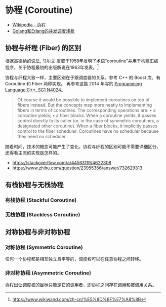 # 协程 (Coroutine)

- [Wikipedia - 协程](https://www.wikiwand.com/zh-hans/%E5%8D%8F%E7%A8%8B)
- [Golang和Erlang的并发调度浅析](https://studygolang.com/articles/18968)


## 协程与纤程 (Fiber) 的区别

根据高德纳的说法, 马尔文·康威于1958年发明了术语“coroutine”并用于构建汇编程序，关于协程最初的出版解说在1963年发表。[^1]

协程与纤程大致一样，主要区别在于跟调度器的关系。参考 C++ 的 Boost 库，有 Coroutine 和 Fiber 两种实现。
再参考这篇 2014 年写的 [Programming Language C++, SG1 N4024](http://www.open-std.org/jtc1/sc22/wg21/docs/papers/2014/n4024.pdf)。

> Of course it would be possible to implement coroutines on top of fibers instead. But the concepts map more neatly to
> implementing fibers in terms of coroutines. The corresponding operations are:
> • a coroutine yields;
> • a fiber blocks.
> When a coroutine yields, it passes control directly to its caller (or, in the case of symmetric coroutines, a designated
> other coroutine).
> When a fiber blocks, it implicitly passes control to the fiber scheduler. Coroutines have no scheduler because they
> need no scheduler.


随着时间，技术的概念可能产生了变化。协程与纤程的区别可能不需要详细区分，还得看主流的实现是怎样的。

- https://stackoverflow.com/a/44563119/4622308
- https://www.zhihu.com/question/23955356/answer/732629313

## 有栈协程与无栈协程

### 有栈协程 (Stackful Coroutine)

### 无栈协程 (Stackless Coroutine)

## 对称协程与非对称协程

### 对称协程 (Symmetric Coroutine)

任何一个协程都是相互独立且平等的，调度权可以在任意协程之间转移。

### 非对称协程 (Asymmetric Coroutine)

协程出让调度权的目标只能是它的调用者，即协程之间存在调用和被调用关系。

[^1]: https://www.wikiwand.com/zh-cn/%E5%8D%8F%E7%A8%8B
